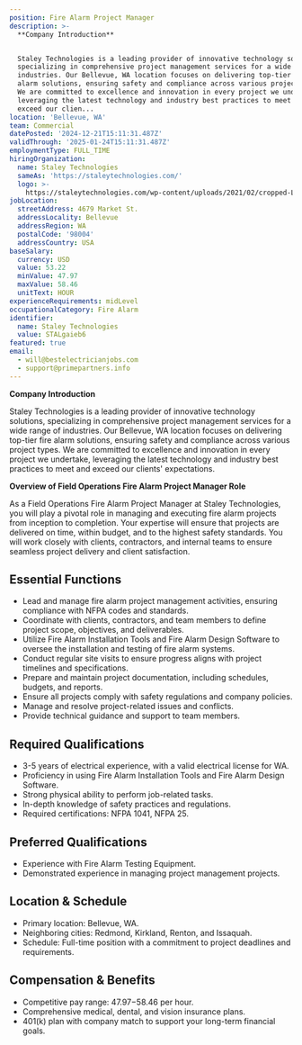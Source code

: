 ```yaml
---
position: Fire Alarm Project Manager
description: >-
  **Company Introduction**


  Staley Technologies is a leading provider of innovative technology solutions,
  specializing in comprehensive project management services for a wide range of
  industries. Our Bellevue, WA location focuses on delivering top-tier fire
  alarm solutions, ensuring safety and compliance across various project types.
  We are committed to excellence and innovation in every project we undertake,
  leveraging the latest technology and industry best practices to meet and
  exceed our clien...
location: 'Bellevue, WA'
team: Commercial
datePosted: '2024-12-21T15:11:31.487Z'
validThrough: '2025-01-24T15:11:31.487Z'
employmentType: FULL_TIME
hiringOrganization:
  name: Staley Technologies
  sameAs: 'https://staleytechnologies.com/'
  logo: >-
    https://staleytechnologies.com/wp-content/uploads/2021/02/cropped-Logo_StaleyTechnologies.png
jobLocation:
  streetAddress: 4679 Market St.
  addressLocality: Bellevue
  addressRegion: WA
  postalCode: '98004'
  addressCountry: USA
baseSalary:
  currency: USD
  value: 53.22
  minValue: 47.97
  maxValue: 58.46
  unitText: HOUR
experienceRequirements: midLevel
occupationalCategory: Fire Alarm
identifier:
  name: Staley Technologies
  value: STALgaieb6
featured: true
email:
  - will@bestelectricianjobs.com
  - support@primepartners.info
---
```




**Company Introduction**

Staley Technologies is a leading provider of innovative technology solutions, specializing in comprehensive project management services for a wide range of industries. Our Bellevue, WA location focuses on delivering top-tier fire alarm solutions, ensuring safety and compliance across various project types. We are committed to excellence and innovation in every project we undertake, leveraging the latest technology and industry best practices to meet and exceed our clients' expectations.

**Overview of Field Operations Fire Alarm Project Manager Role**

As a Field Operations Fire Alarm Project Manager at Staley Technologies, you will play a pivotal role in managing and executing fire alarm projects from inception to completion. Your expertise will ensure that projects are delivered on time, within budget, and to the highest safety standards. You will work closely with clients, contractors, and internal teams to ensure seamless project delivery and client satisfaction.

## Essential Functions

- Lead and manage fire alarm project management activities, ensuring compliance with NFPA codes and standards.
- Coordinate with clients, contractors, and team members to define project scope, objectives, and deliverables.
- Utilize Fire Alarm Installation Tools and Fire Alarm Design Software to oversee the installation and testing of fire alarm systems.
- Conduct regular site visits to ensure progress aligns with project timelines and specifications.
- Prepare and maintain project documentation, including schedules, budgets, and reports.
- Ensure all projects comply with safety regulations and company policies.
- Manage and resolve project-related issues and conflicts.
- Provide technical guidance and support to team members.

## Required Qualifications

- 3-5 years of electrical experience, with a valid electrical license for WA.
- Proficiency in using Fire Alarm Installation Tools and Fire Alarm Design Software.
- Strong physical ability to perform job-related tasks.
- In-depth knowledge of safety practices and regulations.
- Required certifications: NFPA 1041, NFPA 25.

## Preferred Qualifications

- Experience with Fire Alarm Testing Equipment.
- Demonstrated experience in managing project management projects.

## Location & Schedule

- Primary location: Bellevue, WA.
- Neighboring cities: Redmond, Kirkland, Renton, and Issaquah.
- Schedule: Full-time position with a commitment to project deadlines and requirements.

## Compensation & Benefits

- Competitive pay range: $47.97-$58.46 per hour.
- Comprehensive medical, dental, and vision insurance plans.
- 401(k) plan with company match to support your long-term financial goals.
